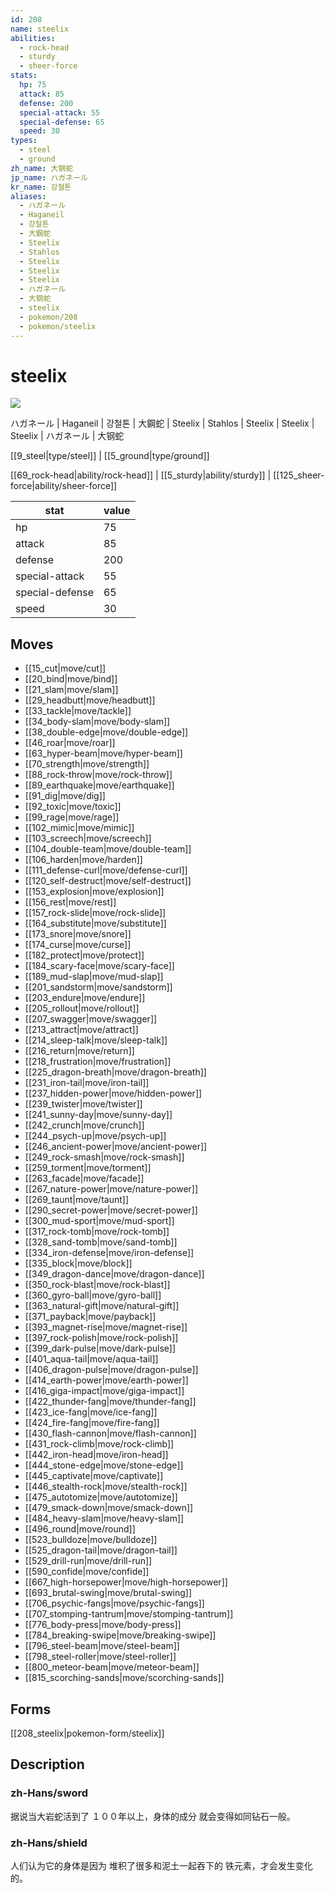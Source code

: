 ```yaml
---
id: 208
name: steelix
abilities:
  - rock-head
  - sturdy
  - sheer-force
stats:
  hp: 75
  attack: 85
  defense: 200
  special-attack: 55
  special-defense: 65
  speed: 30
types:
  - steel
  - ground
zh_name: 大钢蛇
jp_name: ハガネール
kr_name: 강철톤
aliases:
  - ハガネール
  - Haganeil
  - 강철톤
  - 大鋼蛇
  - Steelix
  - Stahlos
  - Steelix
  - Steelix
  - Steelix
  - ハガネール
  - 大钢蛇
  - steelix
  - pokemon/208
  - pokemon/steelix
---
```

# steelix

![](https://raw.githubusercontent.com/PokeAPI/sprites/master/sprites/pokemon/208.png)

ハガネール | Haganeil | 강철톤 | 大鋼蛇 | Steelix | Stahlos | Steelix | Steelix | Steelix | ハガネール | 大钢蛇

[[9_steel|type/steel]] | [[5_ground|type/ground]]

[[69_rock-head|ability/rock-head]] | [[5_sturdy|ability/sturdy]] | [[125_sheer-force|ability/sheer-force]]

|stat|value|
|---|---|
|hp|75|
|attack|85|
|defense|200|
|special-attack|55|
|special-defense|65|
|speed|30|


## Moves

- [[15_cut|move/cut]]
- [[20_bind|move/bind]]
- [[21_slam|move/slam]]
- [[29_headbutt|move/headbutt]]
- [[33_tackle|move/tackle]]
- [[34_body-slam|move/body-slam]]
- [[38_double-edge|move/double-edge]]
- [[46_roar|move/roar]]
- [[63_hyper-beam|move/hyper-beam]]
- [[70_strength|move/strength]]
- [[88_rock-throw|move/rock-throw]]
- [[89_earthquake|move/earthquake]]
- [[91_dig|move/dig]]
- [[92_toxic|move/toxic]]
- [[99_rage|move/rage]]
- [[102_mimic|move/mimic]]
- [[103_screech|move/screech]]
- [[104_double-team|move/double-team]]
- [[106_harden|move/harden]]
- [[111_defense-curl|move/defense-curl]]
- [[120_self-destruct|move/self-destruct]]
- [[153_explosion|move/explosion]]
- [[156_rest|move/rest]]
- [[157_rock-slide|move/rock-slide]]
- [[164_substitute|move/substitute]]
- [[173_snore|move/snore]]
- [[174_curse|move/curse]]
- [[182_protect|move/protect]]
- [[184_scary-face|move/scary-face]]
- [[189_mud-slap|move/mud-slap]]
- [[201_sandstorm|move/sandstorm]]
- [[203_endure|move/endure]]
- [[205_rollout|move/rollout]]
- [[207_swagger|move/swagger]]
- [[213_attract|move/attract]]
- [[214_sleep-talk|move/sleep-talk]]
- [[216_return|move/return]]
- [[218_frustration|move/frustration]]
- [[225_dragon-breath|move/dragon-breath]]
- [[231_iron-tail|move/iron-tail]]
- [[237_hidden-power|move/hidden-power]]
- [[239_twister|move/twister]]
- [[241_sunny-day|move/sunny-day]]
- [[242_crunch|move/crunch]]
- [[244_psych-up|move/psych-up]]
- [[246_ancient-power|move/ancient-power]]
- [[249_rock-smash|move/rock-smash]]
- [[259_torment|move/torment]]
- [[263_facade|move/facade]]
- [[267_nature-power|move/nature-power]]
- [[269_taunt|move/taunt]]
- [[290_secret-power|move/secret-power]]
- [[300_mud-sport|move/mud-sport]]
- [[317_rock-tomb|move/rock-tomb]]
- [[328_sand-tomb|move/sand-tomb]]
- [[334_iron-defense|move/iron-defense]]
- [[335_block|move/block]]
- [[349_dragon-dance|move/dragon-dance]]
- [[350_rock-blast|move/rock-blast]]
- [[360_gyro-ball|move/gyro-ball]]
- [[363_natural-gift|move/natural-gift]]
- [[371_payback|move/payback]]
- [[393_magnet-rise|move/magnet-rise]]
- [[397_rock-polish|move/rock-polish]]
- [[399_dark-pulse|move/dark-pulse]]
- [[401_aqua-tail|move/aqua-tail]]
- [[406_dragon-pulse|move/dragon-pulse]]
- [[414_earth-power|move/earth-power]]
- [[416_giga-impact|move/giga-impact]]
- [[422_thunder-fang|move/thunder-fang]]
- [[423_ice-fang|move/ice-fang]]
- [[424_fire-fang|move/fire-fang]]
- [[430_flash-cannon|move/flash-cannon]]
- [[431_rock-climb|move/rock-climb]]
- [[442_iron-head|move/iron-head]]
- [[444_stone-edge|move/stone-edge]]
- [[445_captivate|move/captivate]]
- [[446_stealth-rock|move/stealth-rock]]
- [[475_autotomize|move/autotomize]]
- [[479_smack-down|move/smack-down]]
- [[484_heavy-slam|move/heavy-slam]]
- [[496_round|move/round]]
- [[523_bulldoze|move/bulldoze]]
- [[525_dragon-tail|move/dragon-tail]]
- [[529_drill-run|move/drill-run]]
- [[590_confide|move/confide]]
- [[667_high-horsepower|move/high-horsepower]]
- [[693_brutal-swing|move/brutal-swing]]
- [[706_psychic-fangs|move/psychic-fangs]]
- [[707_stomping-tantrum|move/stomping-tantrum]]
- [[776_body-press|move/body-press]]
- [[784_breaking-swipe|move/breaking-swipe]]
- [[796_steel-beam|move/steel-beam]]
- [[798_steel-roller|move/steel-roller]]
- [[800_meteor-beam|move/meteor-beam]]
- [[815_scorching-sands|move/scorching-sands]]

## Forms



[[208_steelix|pokemon-form/steelix]]

## Description

### zh-Hans/sword

据说当大岩蛇活到了
１００年以上，身体的成分
就会变得如同钻石一般。

### zh-Hans/shield

人们认为它的身体是因为
堆积了很多和泥土一起吞下的
铁元素，才会发生变化的。

